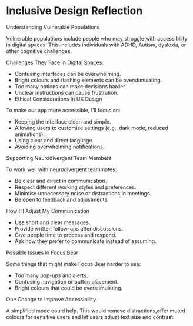 # Inclusive Design Reflection

Understanding Vulnerable Populations

Vulnerable populations include people who may struggle with accessibility in digital spaces. This includes individuals with ADHD, Autism, dyslexia, or other cognitive challenges.

Challenges They Face in Digital Spaces:

- Confusing interfaces can be overwhelming.
- Bright colours and flashing elements can be overstimulating.
- Too many options can make decisions harder.
- Unclear instructions can cause frustration.
- Ethical Considerations in UX Design

To make our app more accessible, I’ll focus on:

- Keeping the interface clean and simple.
- Allowing users to customise settings (e.g., dark mode, reduced animations).
- Using clear and direct language.
- Avoiding overwhelming notifications.

Supporting Neurodivergent Team Members

To work well with neurodivergent teammates:

- Be clear and direct in communication.
- Respect different working styles and preferences.
- Minimise unnecessary noise or distractions in meetings.
- Be open to feedback and adjustments.

How I’ll Adjust My Communication

- Use short and clear messages.
- Provide written follow-ups after discussions.
- Give people time to process and respond.
- Ask how they prefer to communicate instead of assuming.

Possible Issues in Focus Bear

Some things that might make Focus Bear harder to use:

- Too many pop-ups and alerts.
- Confusing navigation or button placement.
- Bright colours that could be overstimulating.

One Change to Improve Accessibility

A simplified mode could help. This would remove distractions,offer muted colours for sensitive users and let users adjust text size and contrast.
